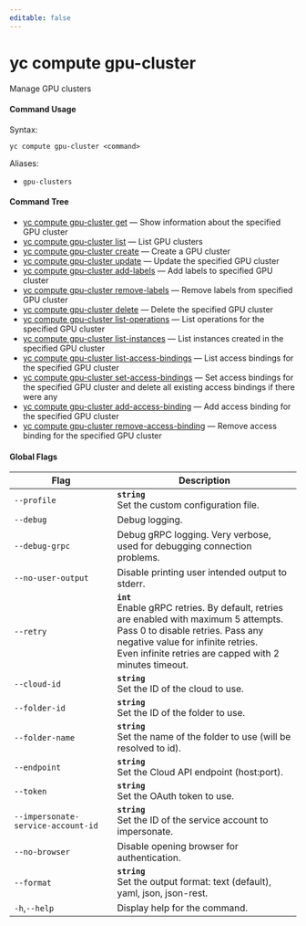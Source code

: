 ```yaml
---
editable: false
---
```


# yc compute gpu-cluster

Manage GPU clusters

#### Command Usage

Syntax: 

`yc compute gpu-cluster <command>`

Aliases: 

- `gpu-clusters`

#### Command Tree

- [yc compute gpu-cluster get](get.md) — Show information about the specified GPU cluster
- [yc compute gpu-cluster list](list.md) — List GPU clusters
- [yc compute gpu-cluster create](create.md) — Create a GPU cluster
- [yc compute gpu-cluster update](update.md) — Update the specified GPU cluster
- [yc compute gpu-cluster add-labels](add-labels.md) — Add labels to specified GPU cluster
- [yc compute gpu-cluster remove-labels](remove-labels.md) — Remove labels from specified GPU cluster
- [yc compute gpu-cluster delete](delete.md) — Delete the specified GPU cluster
- [yc compute gpu-cluster list-operations](list-operations.md) — List operations for the specified GPU cluster
- [yc compute gpu-cluster list-instances](list-instances.md) — List instances created in the specified GPU cluster
- [yc compute gpu-cluster list-access-bindings](list-access-bindings.md) — List access bindings for the specified GPU cluster
- [yc compute gpu-cluster set-access-bindings](set-access-bindings.md) — Set access bindings for the specified GPU cluster and delete all existing access bindings if there were any
- [yc compute gpu-cluster add-access-binding](add-access-binding.md) — Add access binding for the specified GPU cluster
- [yc compute gpu-cluster remove-access-binding](remove-access-binding.md) — Remove access binding for the specified GPU cluster

#### Global Flags

| Flag | Description |
|----|----|
|`--profile`|<b>`string`</b><br/>Set the custom configuration file.|
|`--debug`|Debug logging.|
|`--debug-grpc`|Debug gRPC logging. Very verbose, used for debugging connection problems.|
|`--no-user-output`|Disable printing user intended output to stderr.|
|`--retry`|<b>`int`</b><br/>Enable gRPC retries. By default, retries are enabled with maximum 5 attempts.<br/>Pass 0 to disable retries. Pass any negative value for infinite retries.<br/>Even infinite retries are capped with 2 minutes timeout.|
|`--cloud-id`|<b>`string`</b><br/>Set the ID of the cloud to use.|
|`--folder-id`|<b>`string`</b><br/>Set the ID of the folder to use.|
|`--folder-name`|<b>`string`</b><br/>Set the name of the folder to use (will be resolved to id).|
|`--endpoint`|<b>`string`</b><br/>Set the Cloud API endpoint (host:port).|
|`--token`|<b>`string`</b><br/>Set the OAuth token to use.|
|`--impersonate-service-account-id`|<b>`string`</b><br/>Set the ID of the service account to impersonate.|
|`--no-browser`|Disable opening browser for authentication.|
|`--format`|<b>`string`</b><br/>Set the output format: text (default), yaml, json, json-rest.|
|`-h`,`--help`|Display help for the command.|
